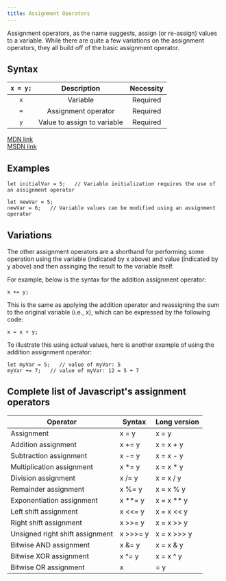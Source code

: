```yaml
---
title: Assignment Operators
---
```

Assignment operators, as the name suggests, assign (or re-assign) values to a variable. While there are quite a few variations on the assignment operators, they all build off of the basic assignment operator.

## Syntax

`x = y;` | Description  | Necessity
:---------:|:---------------------:|:---------:  
`x` | Variable | Required  
`=` | Assignment operator | Required  
`y` | Value to assign to variable | Required

<a href='https://developer.mozilla.org/en-US/docs/Web/JavaScript/Reference/Operators/Assignment_Operators#Assignment' target='_blank' rel='nofollow'>MDN link</a>  
<a href='https://msdn.microsoft.com/en-us/library/1w2h1k9x(v=vs.94.aspx)' target='_blank' rel='nofollow'>MSDN link</a>

## Examples

    let initialVar = 5;   // Variable initialization requires the use of an assignment operator

    let newVar = 5;
    newVar = 6;   // Variable values can be modified using an assignment operator

## Variations

The other assignment operators are a shorthand for performing some operation using the variable (indicated by x above) and value (indicated by y above) and then assinging the result to the variable itself.

For example, below is the syntax for the addition assignment operator:

    x += y;

This is the same as applying the addition operator and reassigning the sum to the original variable (i.e., x), which can be expressed by the following code:

    x = x + y;

To illustrate this using actual values, here is another example of using the addition assignment operator:

    let myVar = 5;   // value of myVar: 5
    myVar += 7;   // value of myVar: 12 = 5 + 7

## Complete list of Javascript's assignment operators

Operator | Syntax | Long version  
------------------------------- | --------- | -------------  
Assignment | x = y | x = y  
Addition assignment | x += y | x = x + y  
Subtraction assignment | x -= y | x = x - y  
Multiplication assignment | x *= y | x = x * y  
Division assignment | x /= y | x = x / y  
Remainder assignment | x %= y | x = x % y  
Exponentiation assignment | x **= y | x = x ** y  
Left shift assignment | x <<= y | x = x << y  
Right shift assignment | x >>= y | x = x >> y  
Unsigned right shift assignment | x >>>= y | x = x >>> y  
Bitwise AND assignment | x &= y | x = x & y  
Bitwise XOR assignment | x ^= y | x = x ^ y  
Bitwise OR assignment | x |= y | x = x | y
